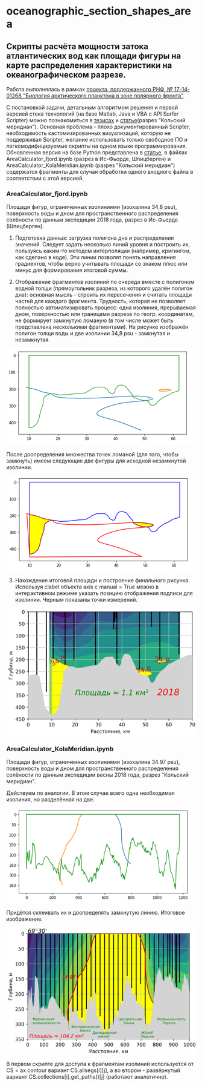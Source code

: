 # oceanographic_section_shapes_area

## Скрипты расчёта мощности затока атлантических вод как площади фигуры на карте распределения характеристики на океанографическом разрезе.

Работа выполнялась в рамках [проекта, поддержанного РНФ, № 17-14-01268 "Биология арктического планктона в зоне полярного фронта"](http://www.mmbi.info/rnf_plankton/#%D0%93%D0%BB%D0%B0%D0%B2%D0%BD%D0%B0%D1%8F).

С постановкой задачи, детальным алгоритмом решения и первой версией стека технологий (на базе Matlab, Java и VBA с API Surfer Scripter) можно познакомиться в [тезисах](https://drive.google.com/file/d/1RX0jfKOg2ehiJdeVD5f_IGiID5ocsuLr/view?usp=sharing) и [статье](https://drive.google.com/file/d/15q9kqaZ6EprxA88KLb5TNRhnMLp0XGVe/view?usp=sharing)(разрез "Кольский меридиан"). Основная проблема - плохо документированный Scripter, необходимость кастомизированных визуализаций, которую не поддерживал Scripter, желание использовать только свободное ПО и легкомодифицируемые скрипты на одном языке программирования. Обновленная версия на базе Python представлена в [статье](https://drive.google.com/file/d/1Hc-08rlLEOEh0Pdlfu-XuGNqzukTyMtZ/view?usp=sharing), в файлах AreaCalculator_fjord.ipynb (разрез в Ис-Фьорде, Шпицберген) и AreaCalculator_KolaMeridian.ipynb (разрез "Кольский меридиан") содержатся фрагменты для случая обработки одного входного файла в соответствии с этой версией.

### AreaCalculator_fjord.ipynb
Площади фигур, ограниченных изолиниями (изохалина 34,8 psu), поверхность воды и дном для пространственного распределения солёности по данным экспедиции 2018 года, разрез в Ис-Фьорде (Шпицберген).

1. Подготовка данных: загрузка полигона дна и распределения значений. Следует задать несколько линий уровня и построить их, пользуясь каким-то методом интерполяции (например, кригингом, как сделано в коде). Эти линии позволят понять направления градиентов, чтобы верно учитывать площади со знаком плюс или минус для формирования итоговой суммы.

2. Отображение фрагментов изолиний по очереди вместе с полигоном водной толщи (прямоугольник разреза, из которого удалён полигон дна): основная мысль - строить их пересечения и считать площади частей для каждого фрагмента. Трудность, которая не позволяет полностью автоматизировать процесс: одна изолиния, прерываемая дном, поверхностью или границами разреза по геогр. координатам, не формирует замкнутую ломаную (в том числе может быть представлена несколькими фрагментами). На рисунке изображён полигон толщи воды и две изолинии 34,8 psu - замкнутая и незамкнутая.

![Превью](https://github.com/ZifRD/oceanographic_section_shapes_area/blob/master/pics/IS_poly.png)

После доопределения множества точек ломаной (для того, чтобы замкнуть) имеем следующие две фигуры для исходной незамкнутой изолинии.

![Превью](https://github.com/ZifRD/oceanographic_section_shapes_area/blob/master/pics/IS_shapes.PNG)

3. Нахождение итоговой площади и построение финального рисунка. Используя clabel объекта axis с manual = True можно в интерактивном режиме указать позицию отображения подписи для изолинии. Черным показаны точки измерений.

![Превью](https://github.com/ZifRD/oceanographic_section_shapes_area/blob/master/pics/IS_result.PNG)

### AreaCalculator_KolaMeridian.ipynb
Площади фигур, ограниченных изолиниями (изохалина 34.97 psu), поверхность воды и дном для пространственного распределения солёности по данным экспедиции весны 2018 года, разрез "Кольский меридиан". 

Действуем по аналогии. В этом случае всего одна необходимая изолиния, но разделённая на две. 

![Превью](https://github.com/ZifRD/oceanographic_section_shapes_area/blob/master/pics/Kola_poly.PNG)

Придётся склеивать их и доопределять замкнутую линию. Итоговое изображение.

![Превью](https://github.com/ZifRD/oceanographic_section_shapes_area/blob/master/pics/Kola_result.PNG)

В первом скрипте для доступа к фрагментам изолиний используется от CS = ax.contour вариант CS.allsegs[i][j], а во втором - развёрнутый вариант CS.collections[i].get_paths()[j] (работают аналогично).
